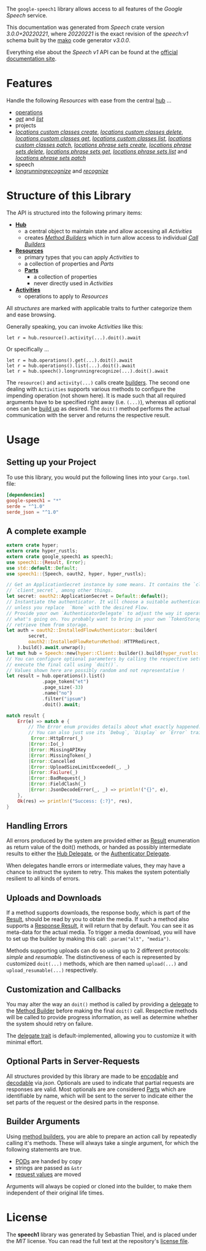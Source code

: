 <!---
DO NOT EDIT !
This file was generated automatically from 'src/mako/api/README.md.mako'
DO NOT EDIT !
-->
The `google-speech1` library allows access to all features of the *Google Speech* service.

This documentation was generated from *Speech* crate version *3.0.0+20220221*, where *20220221* is the exact revision of the *speech:v1* schema built by the [mako](http://www.makotemplates.org/) code generator *v3.0.0*.

Everything else about the *Speech* *v1* API can be found at the
[official documentation site](https://cloud.google.com/speech-to-text/docs/quickstart-protocol).
# Features

Handle the following *Resources* with ease from the central [hub](https://docs.rs/google-speech1/3.0.0+20220221/google_speech1/Speech) ... 

* [operations](https://docs.rs/google-speech1/3.0.0+20220221/google_speech1/api::Operation)
 * [*get*](https://docs.rs/google-speech1/3.0.0+20220221/google_speech1/api::OperationGetCall) and [*list*](https://docs.rs/google-speech1/3.0.0+20220221/google_speech1/api::OperationListCall)
* projects
 * [*locations custom classes create*](https://docs.rs/google-speech1/3.0.0+20220221/google_speech1/api::ProjectLocationCustomClasseCreateCall), [*locations custom classes delete*](https://docs.rs/google-speech1/3.0.0+20220221/google_speech1/api::ProjectLocationCustomClasseDeleteCall), [*locations custom classes get*](https://docs.rs/google-speech1/3.0.0+20220221/google_speech1/api::ProjectLocationCustomClasseGetCall), [*locations custom classes list*](https://docs.rs/google-speech1/3.0.0+20220221/google_speech1/api::ProjectLocationCustomClasseListCall), [*locations custom classes patch*](https://docs.rs/google-speech1/3.0.0+20220221/google_speech1/api::ProjectLocationCustomClassePatchCall), [*locations phrase sets create*](https://docs.rs/google-speech1/3.0.0+20220221/google_speech1/api::ProjectLocationPhraseSetCreateCall), [*locations phrase sets delete*](https://docs.rs/google-speech1/3.0.0+20220221/google_speech1/api::ProjectLocationPhraseSetDeleteCall), [*locations phrase sets get*](https://docs.rs/google-speech1/3.0.0+20220221/google_speech1/api::ProjectLocationPhraseSetGetCall), [*locations phrase sets list*](https://docs.rs/google-speech1/3.0.0+20220221/google_speech1/api::ProjectLocationPhraseSetListCall) and [*locations phrase sets patch*](https://docs.rs/google-speech1/3.0.0+20220221/google_speech1/api::ProjectLocationPhraseSetPatchCall)
* speech
 * [*longrunningrecognize*](https://docs.rs/google-speech1/3.0.0+20220221/google_speech1/api::SpeechLongrunningrecognizeCall) and [*recognize*](https://docs.rs/google-speech1/3.0.0+20220221/google_speech1/api::SpeechRecognizeCall)




# Structure of this Library

The API is structured into the following primary items:

* **[Hub](https://docs.rs/google-speech1/3.0.0+20220221/google_speech1/Speech)**
    * a central object to maintain state and allow accessing all *Activities*
    * creates [*Method Builders*](https://docs.rs/google-speech1/3.0.0+20220221/google_speech1/client::MethodsBuilder) which in turn
      allow access to individual [*Call Builders*](https://docs.rs/google-speech1/3.0.0+20220221/google_speech1/client::CallBuilder)
* **[Resources](https://docs.rs/google-speech1/3.0.0+20220221/google_speech1/client::Resource)**
    * primary types that you can apply *Activities* to
    * a collection of properties and *Parts*
    * **[Parts](https://docs.rs/google-speech1/3.0.0+20220221/google_speech1/client::Part)**
        * a collection of properties
        * never directly used in *Activities*
* **[Activities](https://docs.rs/google-speech1/3.0.0+20220221/google_speech1/client::CallBuilder)**
    * operations to apply to *Resources*

All *structures* are marked with applicable traits to further categorize them and ease browsing.

Generally speaking, you can invoke *Activities* like this:

```Rust,ignore
let r = hub.resource().activity(...).doit().await
```

Or specifically ...

```ignore
let r = hub.operations().get(...).doit().await
let r = hub.operations().list(...).doit().await
let r = hub.speech().longrunningrecognize(...).doit().await
```

The `resource()` and `activity(...)` calls create [builders][builder-pattern]. The second one dealing with `Activities` 
supports various methods to configure the impending operation (not shown here). It is made such that all required arguments have to be 
specified right away (i.e. `(...)`), whereas all optional ones can be [build up][builder-pattern] as desired.
The `doit()` method performs the actual communication with the server and returns the respective result.

# Usage

## Setting up your Project

To use this library, you would put the following lines into your `Cargo.toml` file:

```toml
[dependencies]
google-speech1 = "*"
serde = "^1.0"
serde_json = "^1.0"
```

## A complete example

```Rust
extern crate hyper;
extern crate hyper_rustls;
extern crate google_speech1 as speech1;
use speech1::{Result, Error};
use std::default::Default;
use speech1::{Speech, oauth2, hyper, hyper_rustls};

// Get an ApplicationSecret instance by some means. It contains the `client_id` and 
// `client_secret`, among other things.
let secret: oauth2::ApplicationSecret = Default::default();
// Instantiate the authenticator. It will choose a suitable authentication flow for you, 
// unless you replace  `None` with the desired Flow.
// Provide your own `AuthenticatorDelegate` to adjust the way it operates and get feedback about 
// what's going on. You probably want to bring in your own `TokenStorage` to persist tokens and
// retrieve them from storage.
let auth = oauth2::InstalledFlowAuthenticator::builder(
        secret,
        oauth2::InstalledFlowReturnMethod::HTTPRedirect,
    ).build().await.unwrap();
let mut hub = Speech::new(hyper::Client::builder().build(hyper_rustls::HttpsConnector::with_native_roots()), auth);
// You can configure optional parameters by calling the respective setters at will, and
// execute the final call using `doit()`.
// Values shown here are possibly random and not representative !
let result = hub.operations().list()
             .page_token("et")
             .page_size(-33)
             .name("no")
             .filter("ipsum")
             .doit().await;

match result {
    Err(e) => match e {
        // The Error enum provides details about what exactly happened.
        // You can also just use its `Debug`, `Display` or `Error` traits
         Error::HttpError(_)
        |Error::Io(_)
        |Error::MissingAPIKey
        |Error::MissingToken(_)
        |Error::Cancelled
        |Error::UploadSizeLimitExceeded(_, _)
        |Error::Failure(_)
        |Error::BadRequest(_)
        |Error::FieldClash(_)
        |Error::JsonDecodeError(_, _) => println!("{}", e),
    },
    Ok(res) => println!("Success: {:?}", res),
}

```
## Handling Errors

All errors produced by the system are provided either as [Result](https://docs.rs/google-speech1/3.0.0+20220221/google_speech1/client::Result) enumeration as return value of
the doit() methods, or handed as possibly intermediate results to either the 
[Hub Delegate](https://docs.rs/google-speech1/3.0.0+20220221/google_speech1/client::Delegate), or the [Authenticator Delegate](https://docs.rs/yup-oauth2/*/yup_oauth2/trait.AuthenticatorDelegate.html).

When delegates handle errors or intermediate values, they may have a chance to instruct the system to retry. This 
makes the system potentially resilient to all kinds of errors.

## Uploads and Downloads
If a method supports downloads, the response body, which is part of the [Result](https://docs.rs/google-speech1/3.0.0+20220221/google_speech1/client::Result), should be
read by you to obtain the media.
If such a method also supports a [Response Result](https://docs.rs/google-speech1/3.0.0+20220221/google_speech1/client::ResponseResult), it will return that by default.
You can see it as meta-data for the actual media. To trigger a media download, you will have to set up the builder by making
this call: `.param("alt", "media")`.

Methods supporting uploads can do so using up to 2 different protocols: 
*simple* and *resumable*. The distinctiveness of each is represented by customized 
`doit(...)` methods, which are then named `upload(...)` and `upload_resumable(...)` respectively.

## Customization and Callbacks

You may alter the way an `doit()` method is called by providing a [delegate](https://docs.rs/google-speech1/3.0.0+20220221/google_speech1/client::Delegate) to the 
[Method Builder](https://docs.rs/google-speech1/3.0.0+20220221/google_speech1/client::CallBuilder) before making the final `doit()` call. 
Respective methods will be called to provide progress information, as well as determine whether the system should 
retry on failure.

The [delegate trait](https://docs.rs/google-speech1/3.0.0+20220221/google_speech1/client::Delegate) is default-implemented, allowing you to customize it with minimal effort.

## Optional Parts in Server-Requests

All structures provided by this library are made to be [encodable](https://docs.rs/google-speech1/3.0.0+20220221/google_speech1/client::RequestValue) and 
[decodable](https://docs.rs/google-speech1/3.0.0+20220221/google_speech1/client::ResponseResult) via *json*. Optionals are used to indicate that partial requests are responses 
are valid.
Most optionals are are considered [Parts](https://docs.rs/google-speech1/3.0.0+20220221/google_speech1/client::Part) which are identifiable by name, which will be sent to 
the server to indicate either the set parts of the request or the desired parts in the response.

## Builder Arguments

Using [method builders](https://docs.rs/google-speech1/3.0.0+20220221/google_speech1/client::CallBuilder), you are able to prepare an action call by repeatedly calling it's methods.
These will always take a single argument, for which the following statements are true.

* [PODs][wiki-pod] are handed by copy
* strings are passed as `&str`
* [request values](https://docs.rs/google-speech1/3.0.0+20220221/google_speech1/client::RequestValue) are moved

Arguments will always be copied or cloned into the builder, to make them independent of their original life times.

[wiki-pod]: http://en.wikipedia.org/wiki/Plain_old_data_structure
[builder-pattern]: http://en.wikipedia.org/wiki/Builder_pattern
[google-go-api]: https://github.com/google/google-api-go-client

# License
The **speech1** library was generated by Sebastian Thiel, and is placed 
under the *MIT* license.
You can read the full text at the repository's [license file][repo-license].

[repo-license]: https://github.com/Byron/google-apis-rsblob/main/LICENSE.md
